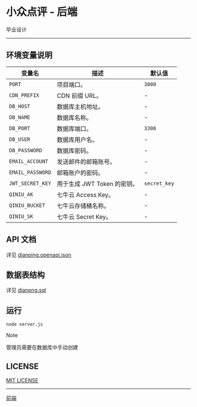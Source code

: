 # 小众点评 - 后端

毕业设计

---

## 环境变量说明

| 变量名              | 描述                  | 默认值          |
|------------------|---------------------|--------------|
| `PORT`           | 项目端口。               | `3000`       |
| `CDN_PREFIX`     | CDN 前缀 URL。         | -            |
| `DB_HOST`        | 数据库主机地址。            | -            |
| `DB_NAME`        | 数据库名称。              | -            |
| `DB_PORT`        | 数据库端口。              | `3306`       |
| `DB_USER`        | 数据库用户名。             | -            |
| `DB_PASSWORD`    | 数据库密码。              | -            |
| `EMAIL_ACCOUNT`  | 发送邮件的邮箱账号。          | -            |
| `EMAIL_PASSWORD` | 邮箱账户的密码。            | -            |
| `JWT_SECRET_KEY` | 用于生成 JWT Token 的密钥。 | `secret_key` |
| `QINIU_AK`       | 七牛云 Access Key。     | -            |
| `QINIU_BUCKET`   | 七牛云存储桶名称。           | -            |
| `QINIU_SK`       | 七牛云 Secret Key。     | -            |

## API 文档

详见 [dianping.openapi.json](/docs/dianping.openapi.json)

## 数据表结构

详见 [dianpng.sql](/docs/dianping.sql)

## 运行

`node server.js`

> [!NOTE]
> 管理员需要在数据库中手动创建

## LICENSE

[MIT LICENSE](/LICENSE)

---

[前端](https://github.com/ChiyukiRuon/xiaozhong-dianping-web)